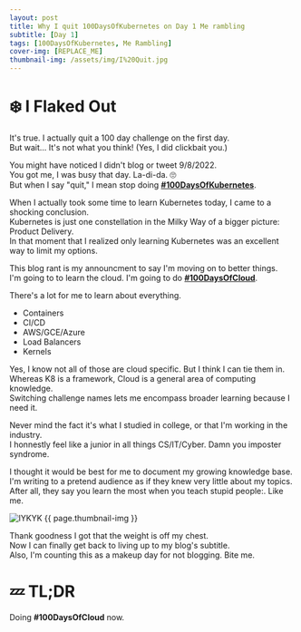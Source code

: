 ```yaml
---
layout: post
title: Why I quit 100DaysOfKubernetes on Day 1 Me rambling
subtitle: [Day 1]
tags: [100DaysOfKubernetes, Me Rambling]
cover-img: [REPLACE_ME]
thumbnail-img: /assets/img/I%20Quit.jpg
---
```

# ❄️ I Flaked Out
It's true. I actually quit a 100 day challenge on the first day. \
But wait... It's not what you think! (Yes, I did clickbait you.)

You might have noticed I didn't blog or tweet 9/8/2022.\
You got me, I was busy that day. La-di-da. 🙄 \
But when I say "quit," I mean stop doing **[#100DaysOfKubernetes](https://100daysofkubernetes.io/overview.html)**. 

When I actually took some time to learn Kubernetes today, I came to a shocking conclusion. \
Kubernetes is just one constellation in the Milky Way of a bigger picture: Product Delivery. \
In that moment that I realized only learning Kubernetes was an excellent way to limit my options.

This blog rant is my announcment to say I'm moving on to better things. \
I'm going to to learn the cloud. I'm going to do **[#100DaysOfCloud](https://twitter.com/100DaysCloud)**.

There's a lot for me to learn about everything.
- Containers
- CI/CD
- AWS/GCE/Azure
- Load Balancers
- Kernels

Yes, I know not all of those are cloud specific. But I think I can tie them in. \
Whereas K8 is a framework, Cloud is a general area of computing knowledge. \
Switching challenge names lets me encompass broader learning because I need it.

Never mind the fact it's what I studied in college, or that I'm working in the industry. \
I honnestly feel like a junior in all things CS/IT/Cyber. Damn you imposter syndrome.

I thought it would be best for me to document my growing knowledge base. \
I'm writing to a pretend audience as if they knew very little about my topics. \
After all, they say you learn the most when you teach stupid people:. Like me.

![IYKYK](/assets/img/Dumb%20and%20Dumber.gif)
{{ page.thumbnail-img }}

Thank goodness I got that the weight is off my chest. \
Now I can finally get back to living up to my blog's subtitle. \
Also, I'm counting this as a makeup day for not blogging. Bite me.

# 💤 TL;DR
Doing **#100DaysOfCloud** now.